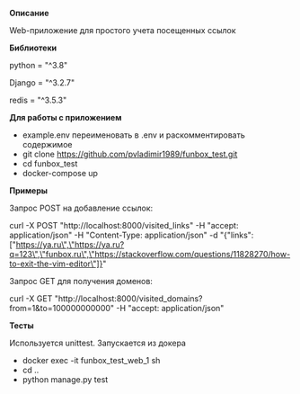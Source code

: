 **Описание**

Web-приложение для простого учета посещенных ссылок

**Библиотеки**

python = "^3.8"

Django = "^3.2.7"

redis = "^3.5.3"

**Для работы с приложением**

- example.env переименовать в .env и раскомментировать содержимое
- git clone https://github.com/pvladimir1989/funbox_test.git
- cd funbox_test
- docker-compose up

**Примеры**

Запрос POST на добавление ссылок:

curl -X POST "http://localhost:8000/visited_links" -H "accept: application/json" -H "Content-Type: application/json" -d "{\"links\":[\"https://ya.ru\",\"https://ya.ru?q=123\",\"funbox.ru\",\"https://stackoverflow.com/questions/11828270/how-to-exit-the-vim-editor\"]}"

Запрос GET для получения доменов:

curl -X GET "http://localhost:8000/visited_domains?from=1&to=100000000000" -H "accept: application/json"

**Тесты**

Используется unittest. Запускается из докера

- docker exec -it funbox_test_web_1 sh
- cd ..
- python manage.py test

